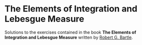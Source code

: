 The Elements of Integration and Lebesgue Measure
================================================

Solutions to the exercises contained in the book **The Elements of Integration
and Lebesgue Measure** written by [Robert G. Bartle][].

[Robert G. Bartle]: https://en.wikipedia.org/wiki/Robert_G._Bartle
